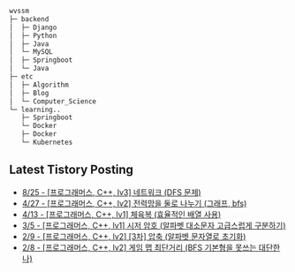 
```bash
wvssm
├─ backend
│  ├─ Django     
│  ├─ Python
│  ├─ Java
│  └─ MySQL    
│  ├─ Springboot     
│  └─ Java
├─ etc         
│  ├─ Algorithm  
│  ├─ Blog
│  └─ Computer_Science   
└─ learning..
   ├─ Springboot     
   └─ Docker           
   ├─ Docker
   └─ Kubernetes           

```  

## Latest Tistory Posting<div class=blog-post text-align='left'>
 - [8/25 - [프로그래머스, C++, lv3]  네트워크 (DFS 문제)](https://wvssm.tistory.com/entry/%ED%94%84%EB%A1%9C%EA%B7%B8%EB%9E%98%EB%A8%B8%EC%8A%A4-C-%EB%84%A4%ED%8A%B8%EC%9B%8C%ED%81%AC-DFS-%EB%AC%B8%EC%A0%9C)
 - [4/27 - [프로그래머스, C++, lv2] 전력망을 둘로 나누기 (그래프, bfs)](https://wvssm.tistory.com/entry/%ED%94%84%EB%A1%9C%EA%B7%B8%EB%9E%98%EB%A8%B8%EC%8A%A4-C-lv2-%EC%A0%84%EB%A0%A5%EB%A7%9D%EC%9D%84-%EB%91%98%EB%A1%9C-%EB%82%98%EB%88%84%EA%B8%B0-%EA%B7%B8%EB%9E%98%ED%94%84-bfs)
 - [4/13 - [프로그래머스, C++, lv1] 체육복 (효율적인 배열 사용)](https://wvssm.tistory.com/entry/%ED%94%84%EB%A1%9C%EA%B7%B8%EB%9E%98%EB%A8%B8%EC%8A%A4-C-lv1-%EC%B2%B4%EC%9C%A1%EB%B3%B5-%ED%9A%A8%EC%9C%A8%EC%A0%81%EC%9D%B8-%EB%B0%B0%EC%97%B4-%EC%82%AC%EC%9A%A9)
 - [3/5 - [프로그래머스, C++, lv1] 시저 암호 (알파벳 대소문자 고급스럽게 구분하기)](https://wvssm.tistory.com/entry/%ED%94%84%EB%A1%9C%EA%B7%B8%EB%9E%98%EB%A8%B8%EC%8A%A4-C-lv1-%EC%8B%9C%EC%A0%80-%EC%95%94%ED%98%B8-%EC%95%8C%ED%8C%8C%EB%B2%B3-%EB%8C%80%EC%86%8C%EB%AC%B8%EC%9E%90-%EA%B3%A0%EA%B8%89%EC%8A%A4%EB%9F%BD%EA%B2%8C-%EA%B5%AC%EB%B6%84%ED%95%98%EA%B8%B0)
 - [2/9 - [프로그래머스, C++, lv2] [3차] 압축 (알파벳 문자열로 초기화)](https://wvssm.tistory.com/entry/%ED%94%84%EB%A1%9C%EA%B7%B8%EB%9E%98%EB%A8%B8%EC%8A%A4-C-lv2-3%EC%B0%A8-%EC%95%95%EC%B6%95-%EC%95%8C%ED%8C%8C%EB%B2%B3-%EB%AC%B8%EC%9E%90%EC%97%B4%EB%A1%9C-%EC%B4%88%EA%B8%B0%ED%99%94)
 - [2/8 - [프로그래머스, C++, lv2] 게임 맵 최단거리 (BFS 기본형을 못쓰는 대단한 나)](https://wvssm.tistory.com/entry/%ED%94%84%EB%A1%9C%EA%B7%B8%EB%9E%98%EB%A8%B8%EC%8A%A4-C-lv2-%EA%B2%8C%EC%9E%84-%EB%A7%B5-%EC%B5%9C%EB%8B%A8%EA%B1%B0%EB%A6%AC-BFS-%EA%B8%B0%EB%B3%B8%ED%98%95%EC%9D%84-%EB%AA%BB%EC%93%B0%EB%8A%94-%EB%8C%80%EB%8B%A8%ED%95%9C-%EB%82%98)

</div>
</div>
